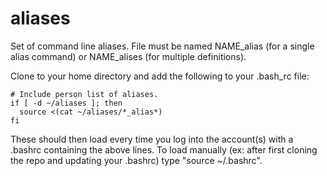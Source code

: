 # aliases
Set of command line aliases.
File must be named NAME_alias (for a single alias command) or NAME_alises (for multiple definitions).

Clone to your home directory and add the following to your .bash_rc file:
```
# Include person list of aliases.
if [ -d ~/aliases ]; then
  source <(cat ~/aliases/*_alias*)
fi
```

These should then load every time you log into the account(s) with a .bashrc containing the above lines.  To load manually (ex: after first cloning the repo and updating your .bashrc) type "source ~/.bashrc".
